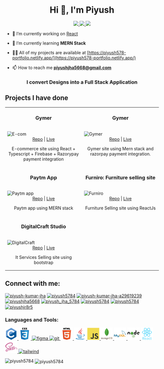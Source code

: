 <h1 align="center">Hi 👋, I'm Piyush</h1>





<p align="center">
  <a href="https://twitter.com/Piyush5784" target="_blank">
    <img src="https://img.shields.io/badge/Twitter-1DA1F2?style=for-the-badge&logo=twitter&logoColor=white"/>
  </a>
  <a href="https://www.linkedin.com/in/piyush-kumar-jha-a29619239/" target="_blank">
    <img src="https://img.shields.io/badge/LinkedIn-0077B5?style=for-the-badge&logo=linkedin&logoColor=white"/>
  </a>
  <a href="mailto:piyushjha5668@gmail.com" target="_blank">
    <img src="https://img.shields.io/badge/Gmail-D14836?style=for-the-badge&logo=gmail&logoColor=white"/>
  </a>
</p>


- 🔭 I’m currently working on [React](https://gymer-version2-nbbn.vercel.app/)

- 🌱 I’m currently learning **MERN Stack**

- 👨‍💻 All of my projects are available at [https://piyush578-portfolio.netlify.app/](https://piyush578-portfolio.netlify.app/)

- 📫 How to reach me **piyushjha5668@gmail.com**


<h3 align="center">I convert Designs into a Full Stack Application</h3>

  ## Projects I have done
  

<table>
<tr> 
     <td width="50%" valign="top">
      <h3 align="center">Gymer</h3>
      <br/>
      <img src="https://github.com/Piyush5784/e-comm-app/assets/105655779/267b462d-14ba-457b-a47a-9920f544ffbb" width="100%" alt="E-com"/>
      <br/>
      <div align="center">
          <a href="https://github.com/Piyush5784/e-comm-app">Repo</a>
          <span> | </span>
          <a href="https://e-comm-app-delta.vercel.app">Live</a>
      </div>
      <p align="center">E-commerce site using React  + Typescript + Firebase + Razorypay payment integration</p>
    </td>
      <td width="50%" valign="top">
      <h3 align="center">Gymer</h3>
      <br/>
      <img src="https://github.com/Piyush5784/Piyush5784/assets/105655779/48c74b0b-015e-4bc6-afda-94b6c9886e50" width="100%" alt="Gymer"/>
      <br/>
      <div align="center">
          <a href="https://github.com/Piyush5784/GYMER-version2">Repo</a>
          <span> | </span>
          <a href="https://gymer-version2-nbbn.vercel.app/">Live</a>
      </div>
      <p align="center">Gymer site using Mern stack and razorpay payment integration.</p>
    </td>
    </tr>
  <tr> 
    <td width="50%" valign="top">
      <h3 align="center">Paytm App</h3>
      <br/>
      <img src="https://github.com/Piyush5784/Piyush5784/assets/105655779/5e25e348-1f3b-4c06-9d57-c2c8e90ab182" width="100%" alt="Paytm app"/>
      <br/>
      <div align="center">
          <a href="https://github.com/Piyush5784/Paytm-clone">Repo</a>
          <span> | </span>
          <a href="https://paytm-clone-lac.vercel.app">Live</a>
      </div>
      <p align="center">Paytm app using MERN stack</p>
    </td>
     <td width="50%" valign="top">
      <h3 align="center">Furniro: Furniture selling site </h3>
      <br/>
      <img src="https://github.com/Piyush5784/Piyush5784/assets/105655779/d6753f66-8643-4065-9891-795beff6ed57" width="100%" alt="Furniro"/>
      <br/>
      <div align="center">
          <a href="https://github.com/Piyush5784/Furniro">Repo</a>
          <span> | </span>
          <a href="https://furniro-sable.vercel.app/">Live</a>
      </div>
      <p align="center">Furniture Selling site using ReactJs </p>
    </td>
    </tr>
  <tr>
     <td width="50%" valign="top">
      <h3 align="center">DigitalCraft Studio </h3>
      <br/>
      <img src="https://github.com/Piyush5784/e-comm-app/assets/105655779/c03b01da-4637-4c85-85ee-29113deccf60" width="100%" alt="DigitalCraft"/>
      <br/>
      <div align="center">
          <a href="https://github.com/Piyush5784/Business-site">Repo</a>
          <span> | </span>
          <a href="https://html-business-website.netlify.app/">Live</a>
      </div>
      <p align="center">It Services Selling site using bootstrap</p>
    </td>

  </tr>
</table>



<h2 align="left">Connect with me:</h2>
<p align="left">
<a href="https://codepen.io/piyush-kumar-jha" target="blank"><img align="center" src="https://raw.githubusercontent.com/rahuldkjain/github-profile-readme-generator/master/src/images/icons/Social/codepen.svg" alt="piyush-kumar-jha" height="30" width="40" /></a>
<a href="https://twitter.com/piyush5784" target="blank"><img align="center" src="https://raw.githubusercontent.com/rahuldkjain/github-profile-readme-generator/master/src/images/icons/Social/twitter.svg" alt="piyush5784" height="30" width="40" /></a>
<a href="https://linkedin.com/in/piyush-kumar-jha-a29619239" target="blank"><img align="center" src="https://raw.githubusercontent.com/rahuldkjain/github-profile-readme-generator/master/src/images/icons/Social/linked-in-alt.svg" alt="piyush-kumar-jha-a29619239" height="30" width="40" /></a>
<a href="https://codesandbox.com/piyushjha5668" target="blank"><img align="center" src="https://raw.githubusercontent.com/rahuldkjain/github-profile-readme-generator/master/src/images/icons/Social/codesandbox.svg" alt="piyushjha5668" height="30" width="40" /></a>
<a href="https://instagram.com/piyush_jha_5784" target="blank"><img align="center" src="https://raw.githubusercontent.com/rahuldkjain/github-profile-readme-generator/master/src/images/icons/Social/instagram.svg" alt="piyush_jha_5784" height="30" width="40" /></a>
<a href="https://dribbble.com/piyush5784" target="blank"><img align="center" src="https://raw.githubusercontent.com/rahuldkjain/github-profile-readme-generator/master/src/images/icons/Social/dribbble.svg" alt="piyush5784" height="30" width="40" /></a>
<a href="https://www.leetcode.com/piyush5784" target="blank"><img align="center" src="https://raw.githubusercontent.com/rahuldkjain/github-profile-readme-generator/master/src/images/icons/Social/leet-code.svg" alt="piyush5784" height="30" width="40" /></a>
<a href="https://auth.geeksforgeeks.org/user/piyushjr8r5" target="blank"><img align="center" src="https://raw.githubusercontent.com/rahuldkjain/github-profile-readme-generator/master/src/images/icons/Social/geeks-for-geeks.svg" alt="piyushjr8r5" height="30" width="40" /></a>
</p>

<h3 align="left">Languages and Tools:</h3>
<p align="left">  <a href="https://www.cprogramming.com/" target="_blank" rel="noreferrer"> <img src="https://raw.githubusercontent.com/devicons/devicon/master/icons/c/c-original.svg" alt="c" width="40" height="40"/> </a> <a href="https://www.w3schools.com/css/" target="_blank" rel="noreferrer"> <img src="https://raw.githubusercontent.com/devicons/devicon/master/icons/css3/css3-original-wordmark.svg" alt="css3" width="40" height="40"/> </a> <a href="https://www.figma.com/" target="_blank" rel="noreferrer"> <img src="https://www.vectorlogo.zone/logos/figma/figma-icon.svg" alt="figma" width="40" height="40"/> </a> <a href="https://git-scm.com/" target="_blank" rel="noreferrer"> <img src="https://www.vectorlogo.zone/logos/git-scm/git-scm-icon.svg" alt="git" width="40" height="40"/> </a> <a href="https://www.w3.org/html/" target="_blank" rel="noreferrer"> <img src="https://raw.githubusercontent.com/devicons/devicon/master/icons/html5/html5-original-wordmark.svg" alt="html5" width="40" height="40"/> </a> <a href="https://www.java.com" target="_blank" rel="noreferrer"> <img src="https://raw.githubusercontent.com/devicons/devicon/master/icons/java/java-original.svg" alt="java" width="40" height="40"/> </a> <a href="https://developer.mozilla.org/en-US/docs/Web/JavaScript" target="_blank" rel="noreferrer"> <img src="https://raw.githubusercontent.com/devicons/devicon/master/icons/javascript/javascript-original.svg" alt="javascript" width="40" height="40"/> </a> <a href="https://www.mongodb.com/" target="_blank" rel="noreferrer"> <img src="https://raw.githubusercontent.com/devicons/devicon/master/icons/mongodb/mongodb-original-wordmark.svg" alt="mongodb" width="40" height="40"/> </a> <a href="https://www.mysql.com/" target="_blank" rel="noreferrer"> <img src="https://raw.githubusercontent.com/devicons/devicon/master/icons/mysql/mysql-original-wordmark.svg" alt="mysql" width="40" height="40"/> </a> <a href="https://nodejs.org" target="_blank" rel="noreferrer"> <img src="https://raw.githubusercontent.com/devicons/devicon/master/icons/nodejs/nodejs-original-wordmark.svg" alt="nodejs" width="40" height="40"/> </a> <a href="https://reactjs.org/" target="_blank" rel="noreferrer"> <img src="https://raw.githubusercontent.com/devicons/devicon/master/icons/react/react-original-wordmark.svg" alt="react" width="40" height="40"/> </a> <a href="https://sass-lang.com" target="_blank" rel="noreferrer"> <img src="https://raw.githubusercontent.com/devicons/devicon/master/icons/sass/sass-original.svg" alt="sass" width="40" height="40"/> </a> <a href="https://tailwindcss.com/" target="_blank" rel="noreferrer"> <img src="https://www.vectorlogo.zone/logos/tailwindcss/tailwindcss-icon.svg" alt="tailwind" width="40" height="40"/> </a> </p>

<p><img align="left" src="https://github-readme-stats.vercel.app/api/top-langs?username=piyush5784&show_icons=true&locale=en&layout=compact" alt="piyush5784" /></p>

<p>&nbsp;<img align="center" src="https://github-readme-stats.vercel.app/api?username=piyush5784&show_icons=true&locale=en" alt="piyush5784" /></p>

